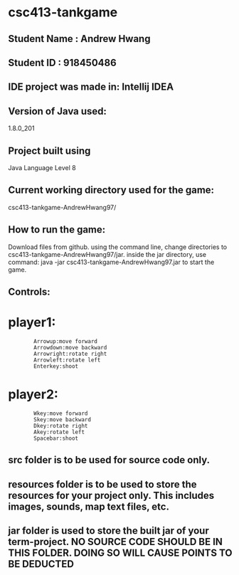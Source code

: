 # csc413-tankgame

## Student Name  : Andrew Hwang
## Student ID    : 918450486


## IDE project was made in: Intellij IDEA
## Version of Java used: 
   1.8.0_201
## Project built using 
   Java Language Level 8

## Current working directory used for the game: 
   csc413-tankgame-AndrewHwang97/

## How to run the game:
   Download files from github. using the command line, change directories to csc413-tankgame-AndrewHwang97/jar. inside the jar directory, use command: java -jar csc413-tankgame-AndrewHwang97.jar to start the game.

## Controls: 
   # player1: 
            Arrowup:move forward 
            Arrowdown:move backward 
            Arrowright:rotate right 
            Arrowleft:rotate left
            Enterkey:shoot
            
   # player2: 
            Wkey:move forward
            Skey:move backward
            Dkey:rotate right
            Akey:rotate left
            Spacebar:shoot

## src folder is to be used for source code only.

## resources folder is to be used to store the resources for your project only. This includes images, sounds, map text files, etc.

## jar folder is used to store the built jar of your term-project. NO SOURCE CODE SHOULD BE IN THIS FOLDER. DOING SO WILL CAUSE POINTS TO BE DEDUCTED
